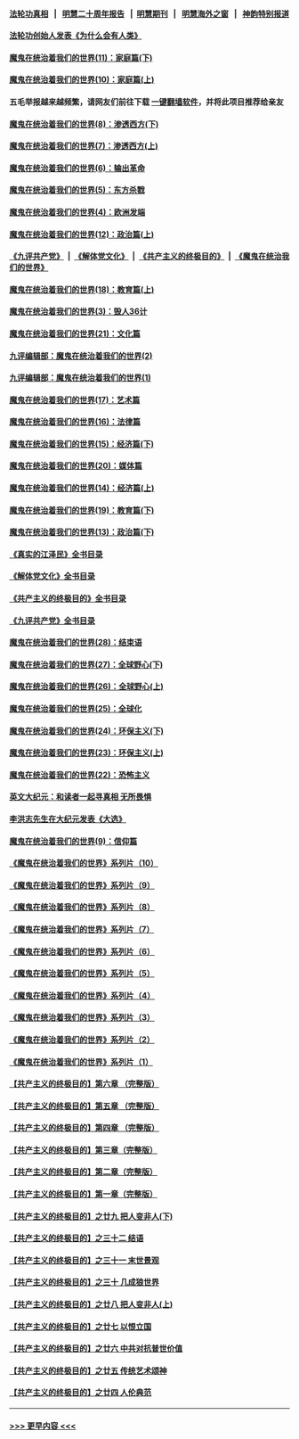 #### [法轮功真相](https://github.com/gfw-breaker/truth/blob/master/README.md?t=0) &nbsp;&nbsp;|&nbsp;&nbsp; [明慧二十周年报告](https://github.com/gfw-breaker/mh-reports/blob/master/README.md?t=0) &nbsp;&nbsp;|&nbsp;&nbsp;[明慧期刊](https://github.com/gfw-breaker/mh-qikan) &nbsp;&nbsp;|&nbsp;&nbsp; [明慧海外之窗](https://github.com/gfw-breaker/mh-news/blob/master/README.md?t=0) &nbsp;&nbsp;|&nbsp;&nbsp; [神韵特别报道](https://github.com/gfw-breaker/mh-news/blob/master/shenyun.md?t=0)
#### [法轮功创始人发表《为什么会有人类》](../pages/nsc422/n13912117.md?t=04082143) 
#### [魔鬼在统治着我们的世界(11)：家庭篇(下)](../pages/nsc422/n10440961.md?t=04082143) 
#### [魔鬼在统治着我们的世界(10)：家庭篇(上)](../pages/nsc422/n10435448.md?t=04082143) 
#### 五毛举报越来越频繁，请网友们前往下载 [一键翻墙软件](https://github.com/gfw-breaker/ssr-accounts)，并将此项目推荐给亲友
#### [魔鬼在统治着我们的世界(8)：渗透西方(下)](../pages/nsc422/n10429603.md?t=04082143) 
#### [魔鬼在统治着我们的世界(7)：渗透西方(上)](../pages/nsc422/n10426013.md?t=04082143) 
#### [魔鬼在统治着我们的世界(6)：输出革命](../pages/nsc422/n10421536.md?t=04082143) 
#### [魔鬼在统治着我们的世界(5)：东方杀戮](../pages/nsc422/n10417707.md?t=04082143) 
#### [魔鬼在统治着我们的世界(4)：欧洲发端](../pages/nsc422/n10414890.md?t=04082143) 
#### [魔鬼在统治着我们的世界(12)：政治篇(上)](../pages/nsc422/n10444576.md?t=04082143) 
#### [《九评共产党》](https://github.com/begood0513/9ping.md/blob/master/README.md) &nbsp;|&nbsp; [《解体党文化》](../../../../jtdwh.md/blob/master/README.md)  &nbsp;|&nbsp; [《共产主义的终极目的》](../../../../gczydzjmd.md/blob/master/README.md) &nbsp;|&nbsp; [《魔鬼在统治我们的世界》](../../../../mgztzwmdsj.md/blob/master/README.md) 
#### [魔鬼在统治着我们的世界(18)：教育篇(上)](../pages/nsc422/n10526970.md?t=04082143) 
#### [魔鬼在统治着我们的世界(3)：毁人36计](../pages/nsc422/n10411583.md?t=04082143) 
#### [魔鬼在统治着我们的世界(21)：文化篇](../pages/nsc422/n10597706.md?t=04082143) 
#### [九评编辑部：魔鬼在统治着我们的世界(2)](../pages/nsc422/n10410036.md?t=04082143) 
#### [九评编辑部：魔鬼在统治着我们的世界(1)](../pages/nsc422/n10406825.md?t=04082143) 
#### [魔鬼在统治着我们的世界(17)：艺术篇](../pages/nsc422/n10499093.md?t=04082143) 
#### [魔鬼在统治着我们的世界(16)：法律篇](../pages/nsc422/n10485969.md?t=04082143) 
#### [魔鬼在统治着我们的世界(15)：经济篇(下)](../pages/nsc422/n10469975.md?t=04082143) 
#### [魔鬼在统治着我们的世界(20)：媒体篇](../pages/nsc422/n10586579.md?t=04082143) 
#### [魔鬼在统治着我们的世界(14)：经济篇(上)](../pages/nsc422/n10457370.md?t=04082143) 
#### [魔鬼在统治着我们的世界(19)：教育篇(下)](../pages/nsc422/n10564808.md?t=04082143) 
#### [魔鬼在统治着我们的世界(13)：政治篇(下)](../pages/nsc422/n10448270.md?t=04082143) 
#### [《真实的江泽民》全书目录](../pages/nsc422/n13721399.md?t=04082143) 
#### [《解体党文化》全书目录](../pages/nsc422/n13721157.md?t=04082143) 
#### [《共产主义的终极目的》全书目录](../pages/nsc422/n13721048.md?t=04082143) 
#### [《九评共产党》全书目录](../pages/nsc422/n13708085.md?t=04082143) 
#### [魔鬼在统治着我们的世界(28)：结束语](../pages/nsc422/n10936246.md?t=04082143) 
#### [魔鬼在统治着我们的世界(27)：全球野心(下)](../pages/nsc422/n10928319.md?t=04082143) 
#### [魔鬼在统治着我们的世界(26)：全球野心(上)](../pages/nsc422/n10900318.md?t=04082143) 
#### [魔鬼在统治着我们的世界(25)：全球化](../pages/nsc422/n10788205.md?t=04082143) 
#### [魔鬼在统治着我们的世界(24)：环保主义(下)](../pages/nsc422/n10695307.md?t=04082143) 
#### [魔鬼在统治着我们的世界(23)：环保主义(上)](../pages/nsc422/n10688613.md?t=04082143) 
#### [魔鬼在统治着我们的世界(22)：恐怖主义](../pages/nsc422/n10614727.md?t=04082143) 
#### [英文大纪元：和读者一起寻真相 无所畏惧](../pages/nsc422/n12542027.md?t=04082143) 
#### [李洪志先生在大纪元发表《大选》](../pages/nsc422/n12534746.md?t=04082143) 
#### [魔鬼在统治着我们的世界(9)：信仰篇](../pages/nsc422/n10432159.md?t=04082143) 
#### [《魔鬼在统治着我们的世界》系列片（10）](../pages/nsc422/n12292670.md?t=04082143) 
#### [《魔鬼在统治着我们的世界》系列片（9）](../pages/nsc422/n12290859.md?t=04082143) 
#### [《魔鬼在统治着我们的世界》系列片（8）](../pages/nsc422/n12287445.md?t=04082143) 
#### [《魔鬼在统治着我们的世界》系列片（7）](../pages/nsc422/n12283425.md?t=04082143) 
#### [《魔鬼在统治着我们的世界》系列片（6）](../pages/nsc422/n12282314.md?t=04082143) 
#### [《魔鬼在统治着我们的世界》系列片（5）](../pages/nsc422/n12281419.md?t=04082143) 
#### [《魔鬼在统治着我们的世界》系列片（4）](../pages/nsc422/n12274024.md?t=04082143) 
#### [《魔鬼在统治着我们的世界》系列片（3）](../pages/nsc422/n12271322.md?t=04082143) 
#### [《魔鬼在统治着我们的世界》系列片（2）](../pages/nsc422/n12269049.md?t=04082143) 
#### [《魔鬼在统治着我们的世界》系列片（1）](../pages/nsc422/n12267575.md?t=04082143) 
#### [【共产主义的终极目的】第六章 （完整版）](../pages/nsc422/n11428913.md?t=04082143) 
#### [【共产主义的终极目的】第五章 （完整版）](../pages/nsc422/n11428912.md?t=04082143) 
#### [【共产主义的终极目的】第四章 （完整版）](../pages/nsc422/n11428907.md?t=04082143) 
#### [【共产主义的终极目的】第三章（完整版）](../pages/nsc422/n11428848.md?t=04082143) 
#### [【共产主义的终极目的】第二章（完整版）](../pages/nsc422/n11428831.md?t=04082143) 
#### [【共产主义的终极目的】第一章（完整版）](../pages/nsc422/n11417651.md?t=04082143) 
#### [【共产主义的终极目的】之廿九 把人变非人(下)](../pages/nsc422/n11344140.md?t=04082143) 
#### [【共产主义的终极目的】之三十二 结语](../pages/nsc422/n11360535.md?t=04082143) 
#### [【共产主义的终极目的】之三十一 末世景观](../pages/nsc422/n11351129.md?t=04082143) 
#### [【共产主义的终极目的】之三十 几成狼世界](../pages/nsc422/n11348280.md?t=04082143) 
#### [【共产主义的终极目的】之廿八 把人变非人(上)](../pages/nsc422/n11340492.md?t=04082143) 
#### [【共产主义的终极目的】之廿七 以恨立国](../pages/nsc422/n11336944.md?t=04082143) 
#### [【共产主义的终极目的】之廿六 中共对抗普世价值](../pages/nsc422/n11324785.md?t=04082143) 
#### [【共产主义的终极目的】之廿五 传统艺术颂神](../pages/nsc422/n11296396.md?t=04082143) 
#### [【共产主义的终极目的】之廿四 人伦典范](../pages/nsc422/n11296397.md?t=04082143) 

----
#### [ >>> 更早内容 <<< ](../indexes/nsc422-earlier.md)
